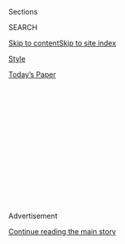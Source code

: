 <div id="app">

<div>

<div>

<div>

<div class="NYTAppHideMasthead css-1q2w90k e1suatyy0">

<div class="section css-ui9rw0 e1suatyy2">

<div class="css-eph4ug er09x8g0">

<div class="css-6n7j50">

</div>

<span class="css-1dv1kvn">Sections</span>

<div class="css-10488qs">

<span class="css-1dv1kvn">SEARCH</span>

</div>

[Skip to content](#site-content)[Skip to site
index](#site-index)

</div>

<div id="masthead-section-label" class="css-1wr3we4 eaxe0e00">

[Style](https://www.nytimes3xbfgragh.onion/section/style)

</div>

<div class="css-10698na e1huz5gh0">

</div>

</div>

<div id="masthead-bar-one" class="section hasLinks css-15hmgas e1csuq9d3">

<div class="css-uqyvli e1csuq9d0">

</div>

<div class="css-1uqjmks e1csuq9d1">

</div>

<div class="css-9e9ivx">

[](https://myaccount.nytimes3xbfgragh.onion/auth/login?response_type=cookie&client_id=vi)

</div>

<div class="css-1bvtpon e1csuq9d2">

[Today’s
Paper](https://www.nytimes3xbfgragh.onion/section/todayspaper)

</div>

</div>

</div>

</div>

<div data-aria-hidden="false">

<div id="site-content" data-role="main">

<div>

<div class="css-1aor85t" style="opacity:0.000000001;z-index:-1;visibility:hidden">

<div class="css-1hqnpie">

<div class="css-epjblv">

<span class="css-17xtcya">[Style](/section/style)</span><span class="css-x15j1o">|</span><span class="css-fwqvlz">In
1920, Native Women Sought the Vote. Here’s What They Seek
Now.</span>

</div>

<div class="css-k008qs">

<div class="css-1iwv8en">

<span class="css-18z7m18"></span>

<div>

</div>

</div>

<span class="css-1n6z4y">https://nyti.ms/3fhofEH</span>

<div class="css-1705lsu">

<div class="css-4xjgmj">

<div class="css-4skfbu" data-role="toolbar" data-aria-label="Social Media Share buttons, Save button, and Comments Panel with current comment count" data-testid="share-tools">

  - 
  - 
  - 
  - 
    
    <div class="css-6n7j50">
    
    </div>

  - 
  - 

</div>

</div>

</div>

</div>

</div>

</div>

<div id="NYT_TOP_BANNER_REGION" class="css-13pd83m">

</div>

<div id="top-wrapper" class="css-1sy8kpn">

<div id="top-slug" class="css-l9onyx">

Advertisement

</div>

[Continue reading the main
story](#after-top)

<div class="ad top-wrapper" style="text-align:center;height:100%;display:block;min-height:250px">

<div id="top" class="place-ad" data-position="top" data-size-key="top">

</div>

</div>

<div id="after-top">

</div>

</div>

<div>

<div id="sponsor-wrapper" class="css-1hyfx7x">

<div id="sponsor-slug" class="css-19vbshk">

Supported by

</div>

[Continue reading the main
story](#after-sponsor)

<div id="sponsor" class="ad sponsor-wrapper" style="text-align:center;height:100%;display:block">

</div>

<div id="after-sponsor">

</div>

</div>

<div class="css-186x18t">

</div>

<div class="css-1vkm6nb ehdk2mb0">

# In 1920, Native Women Sought the Vote. Here’s What They Seek Now.

</div>

The 19th Amendment did not bring the right to vote to all Native women,
but two experts in a conversation said it did usher in the possibility
of change.

<div class="css-79elbk" data-testid="photoviewer-wrapper">

<div class="css-z3e15g" data-testid="photoviewer-wrapper-hidden">

</div>

<div class="css-1a48zt4 ehw59r15" data-testid="photoviewer-children">

![<span class="css-16f3y1r e13ogyst0" data-aria-hidden="true">The
Indigenous suffragist Gertrude Simmons Bonnin, also known as Zitkala-Sa,
a citizen of the Yankton Sioux Tribe. After the ratification of the 19th
Amendment, she reminded the rejoicing, newly enfranchised white women
that the fight was not
over.</span><span class="css-cnj6d5 e1z0qqy90" itemprop="copyrightHolder"><span class="css-1ly73wi e1tej78p0">Credit...</span><span><span>National
Museum of American
History</span></span></span>](https://static01.graylady3jvrrxbe.onion/images/2020/07/31/multimedia/31suffrage-nativewomen-07/31suffrage-nativewomen-07-articleLarge.jpg?quality=75&auto=webp&disable=upscale)

</div>

</div>

<div class="css-18e8msd">

<div class="css-vp77d3 epjyd6m0">

<div class="css-1baulvz">

By <span class="css-1baulvz" itemprop="name">Cathleen D. Cahill</span>
and <span class="css-1baulvz last-byline" itemprop="name">Sarah
Deer</span>

</div>

</div>

  - July 31,
    2020

  - 
    
    <div class="css-4xjgmj">
    
    <div class="css-d8bdto" data-role="toolbar" data-aria-label="Social Media Share buttons, Save button, and Comments Panel with current comment count" data-testid="share-tools">
    
      - 
      - 
      - 
      - 
        
        <div class="css-6n7j50">
        
        </div>
    
      - 
      - 
    
    </div>
    
    </div>

</div>

</div>

<div class="section meteredContent css-1r7ky0e" name="articleBody" itemprop="articleBody">

<div class="css-1fanzo5 StoryBodyCompanionColumn">

<div class="css-53u6y8">

Native women were highly visible in early 20th-century suffrage
activism. White suffragists, fascinated by Native matriarchal power,
invited Native women to speak at conferences, join parades, and write
for their publications. Native suffragists took advantage of these
opportunities to speak about pressing issues in their communities —
Native voting, land loss and treaty rights. But their stories have
largely been forgotten.

After the 19th Amendment was ratified on Aug. 18, 1920, and celebrated
by millions of women across the country, the Indigenous suffragist
Gertrude Simmons Bonnin, also known as Zitkala-Sa, a citizen of the
Yankton Sioux Tribe, reminded newly enfranchised white women that the
fight was far from over. “The Indian woman rejoices with you,” she
proclaimed to members of Alice Paul’s National Woman’s Party, but she
urged them to remember their Native sisters, many of whom lacked the
right to vote. Not only that, she explained, many were not U.S.
citizens, but legally wards of the government, without a political voice
to address the many problems facing their communities.

Bonnin and other Native suffragists would continue to remind audiences
that federal assimilation policy had attacked their communities and
cultures. Despite treaty promises, the United States dismantled tribal
governments, privatized tribally-held land, and removed Native children
to boarding schools. Those devastating policies resulted in massive land
loss, poverty and poor health that reverberate through these communities
today.

</div>

</div>

<div class="css-1fanzo5 StoryBodyCompanionColumn">

<div class="css-53u6y8">

Native suffragists’ activism contributed to Congress passing the Snyder
Act of 1924, which extended U.S. citizenship to all Native people;
though in response many states enacted Jim Crow-like policies aimed at
disfranchising Indians. The Native suffragists also aided the push for
the Wheeler-Howard Act of 1934, which stopped the breakup of tribal
lands and emphasized tribal self-governance.

</div>

</div>

<div class="css-79elbk" data-testid="photoviewer-wrapper">

<div class="css-z3e15g" data-testid="photoviewer-wrapper-hidden">

</div>

<div class="css-1a48zt4 ehw59r15" data-testid="photoviewer-children">

![<span class="css-16f3y1r e13ogyst0" data-aria-hidden="true">President
Calvin Coolidge with a Native delegation, possibly from the Plateau area
in the Northwestern United States, near the South Lawn of the White
House in 1925, the year after the passage of the Snyder
Act.</span><span class="css-cnj6d5 e1z0qqy90" itemprop="copyrightHolder"><span class="css-1ly73wi e1tej78p0">Credit...</span><span>Library
of
Congress</span></span>](https://static01.graylady3jvrrxbe.onion/images/2020/07/31/multimedia/31suffrage-nativewomen-01/31suffrage-nativewomen-01-articleLarge.jpg?quality=75&auto=webp&disable=upscale)

</div>

</div>

<div class="css-1fanzo5 StoryBodyCompanionColumn">

<div class="css-53u6y8">

As the centennial of the 19th Amendment approaches, it is worth taking
up Bonnin’s call to remember Native women and their full range of
political experiences. With this in mind, Prof. Cathleen D. Cahill, a
historian who has written about Native suffragists, joined Prof. Sarah
Deer, a scholar of Native law and a citizen of the Muscogee (Creek)
Nation, to talk about issues Native women face today. The conversation
has been edited for length and clarity.

**Cathleen D. Cahill**:

You have spent much of your career addressing the issue of violence
against Native women, including in your book, “The Beginning and End of
Rape.” Native women have been calling attention to this kind of violence
for more than a century. **Why are Native women especially vulnerable?**

**Sarah Deer:**

I’m a citizen of the Muscogee (Creek) Nation of Oklahoma and I have been
working to address violence against Native women for over 25 years. I
started when I was 20 years old as a volunteer advocate for survivors of
sexual assault, and that experience inspired me to go to law school. It
was in federal Indian law classes that I began to understand the reasons
for the high rate of violence. Quite simply, the criminal legal system
in Indian Country is broken. What else could explain these statistics:
Over 84 percent of Native women have experienced violence in their
lifetime, and over 56 percent of Native women have experienced sexual
violence. This is data directly [from the federal
government](https://nij.ojp.gov/topics/articles/violence-against-american-indian-and-alaska-native-women-and-men)
— and these are probably low estimates.

To make matters worse, in 1978 the Supreme Court ruled that tribal
nations lack authority to prosecute non-Natives — again, for any crime.
Many experts believe this is one of the reasons Native people experience
the highest rates of interracial violence in the nation. A system that
doesn’t hold people accountable sends two message — to victims, it says
“don’t bother to report” — and to perpetrators, it says “keep
victimizing people.”

</div>

</div>

<div class="css-1fanzo5 StoryBodyCompanionColumn">

<div class="css-53u6y8">

**Cahill**: That’s really awful. In the 1920s Gertrude Simmons Bonnin
drew similar connections between violence against Native women and the
fact that federal policies had dismantled tribal governments and made
Indian people “wards” without any political power. That seems like such
a long time ago, but **the July 9** **[Supreme Court
ruling](https://www.nytimes3xbfgragh.onion/2020/07/09/us/supreme-court-oklahoma-mcgirt-creek-nation.html)**
**in McGirt v. Oklahoma demonstrates that the past is so clearly present
in Indian Country.** **Can you talk about the ruling’s ramifications?**

**Deer:** Indian law scholars are calling this the greatest win for
tribal governments in the last 50 years. It also hits close to home — it
was a victory for my own tribal nation.

Our Nation signed a peace treaty with the United States in 1866 which
established specific boundaries for our reservation — about 3 million
acres. The United States promised that this reservation would “be
forever set apart as a home for said Creek Nation.” Seems simple, right?

Throughout the 20th century, though, the state of Oklahoma ignored the
treaty and gradually began exercising criminal and civil authority over
the reservation, denying its
existence.

</div>

</div>

<div class="css-79elbk" data-testid="photoviewer-wrapper">

<div class="css-z3e15g" data-testid="photoviewer-wrapper-hidden">

</div>

<div class="css-1a48zt4 ehw59r15" data-testid="photoviewer-children">

<div class="css-1xdhyk6 erfvjey0">

<span class="css-1ly73wi e1tej78p0">Image</span>

<div class="css-zjzyr8">

<div data-testid="lazyimage-container" style="height:284.84444444444443px">

</div>

</div>

</div>

<span class="css-16f3y1r e13ogyst0" data-aria-hidden="true">An 1892 map
of the Indian and Oklahoma territories showing the boundaries of tribal
reservations. Soon after, the federal government started the process of
dividing the tribally-held land despite resistance by tribal
leaders. </span><span class="css-cnj6d5 e1z0qqy90" itemprop="copyrightHolder"><span class="css-1ly73wi e1tej78p0">Credit...</span><span>Library
of Congress</span></span>

</div>

</div>

<div class="css-1fanzo5 StoryBodyCompanionColumn">

<div class="css-53u6y8">

The Supreme Court’s 5-4 decision, written by Justice Gorsuch, determined
that the Creek reservation boundaries were never disestablished; the
reservation promised to the Creek people in 1866 is still in full force.

</div>

</div>

<div class="css-1fanzo5 StoryBodyCompanionColumn">

<div class="css-53u6y8">

Tribal issues don’t fare well in the U.S. Supreme Court — losing over 75
percent of the time — so this was an unlikely win, and a tremendous win;
the legal reasoning in this decision will have far-reaching implications
for many different tribal nations who are attempting to preserve land
and resources. **Your research has looked into the role of Native women
in the American suffrage movement. I’d love to learn more.**

**Cahill:** White feminists were inspired by the matriarchal traditions
of Native people. They especially looked to Haudenosaunee (or Iroquois)
women’s power to appoint male political leadership, control their
property, and have custodial rights to their children — those were legal
rights white women did not have. They wanted to hear more and often
invited Native women to speak at their meetings. This gave Native
activists a chance to educate their audiences and while they did proudly
talk about their traditions, they also insisted on talking about the
problems that faced “the Indian woman of today,” as Bonnin put
it.

</div>

</div>

<div class="css-79elbk" data-testid="photoviewer-wrapper">

<div class="css-z3e15g" data-testid="photoviewer-wrapper-hidden">

</div>

<div class="css-1a48zt4 ehw59r15" data-testid="photoviewer-children">

<div class="css-1xdhyk6 erfvjey0">

<span class="css-1ly73wi e1tej78p0">Image</span>

<div class="css-zjzyr8">

<div data-testid="lazyimage-container" style="height:536.8222222222222px">

</div>

</div>

</div>

<span class="css-16f3y1r e13ogyst0" data-aria-hidden="true">Marie Louise
Bottineau Baldwin, a citizen of the Turtle Mountain Band of Chippewa,
posing with floral pattern beadwork on her wrists and behind her to
showcase Native women’s artistry. In 1914 she became one of the first
Native American women in the U.S. to graduate from law
school.  </span><span class="css-cnj6d5 e1z0qqy90" itemprop="copyrightHolder"><span class="css-1ly73wi e1tej78p0">Credit...</span><span>Library
of Congress</span></span>

</div>

</div>

<div class="css-1fanzo5 StoryBodyCompanionColumn">

<div class="css-53u6y8">

A good example of this is when organizers asked Marie Louise Bottineau
Baldwin, a citizen of the Turtle Mountain Band of Chippewa, to put
together a float for the 1913 suffrage parade in Washington. They wanted
the float to portray Native women as they were in the past, you know,
wearing buckskin with their hair in braids, that kind of thing. Baldwin
was deeply aware of the power of imagery in shaping public perceptions
of Native Americans, so she used her image strategically. She decided
not to organize the float, and instead marched with her classmates and
teachers from the Washington College of Law. I think she was making a
statement that Native women were modern New Women who were looking to
the future. She also thought it was important for Native people to study
law to protect their land and treaty rights. She was one of the first
Native woman to graduate from law school, in 1914. **You’re also an
attorney (and a tribal court justice). What do you think is the role of
legal training for Native women in the 21st century?**

**Deer**: Access to legal education is a critical step to strengthening
tribal sovereignty. There are still relatively few Native attorneys in
the United States, but the numbers are increasing. There are also only a
handful of Native women law professors. Nonetheless, Native people are
actively litigating important questions of tribal jurisdiction, land
rights and criminal authority. Native women serve on tribal courts, but
there are also Native women who serve on state benches. Diane Humetewa
(Hopi) became the first Native woman appointed to the federal bench in
2014. Some Native attorneys focus their work on legislation like the
Violence Against Women Act (VAWA) which contains significant provisions
that directly affect tribal justice systems. Native women have also been
leading the movements to address environmental abuses and pipelines. At
[Standing Rock Sioux
Reservation](https://www.nytimes3xbfgragh.onion/2017/01/31/magazine/the-youth-group-that-launched-a-movement-at-standing-rock.html),
in particular, women were doing most of the organizing and
decision-making in the fight over the Dakota Access
Pipeline.

</div>

</div>

<div class="css-a7yk8a e73j0it0">

<div class="css-1xdhyk6 erfvjey0">

<span class="css-1ly73wi e1tej78p0">Image</span>

<div class="css-zjzyr8">

<div data-testid="lazyimage-container" style="height:257.77777777777777px">

</div>

</div>

</div>

<span class="css-16f3y1r e13ogyst0" data-aria-hidden="true">Rep. Sharice
Davids (D-KS), a Ho-Chunk citizen, at a news conference on March 10,
2020.</span><span class="css-cnj6d5 e1z0qqy90" itemprop="copyrightHolder"><span class="css-1ly73wi e1tej78p0">Credit...</span><span>Pete
Marovich for The New York
Times</span></span>

<div class="css-1xdhyk6 erfvjey0">

<span class="css-1ly73wi e1tej78p0">Image</span>

<div class="css-zjzyr8">

<div data-testid="lazyimage-container" style="height:257.77777777777777px">

</div>

</div>

</div>

<span class="css-16f3y1r e13ogyst0" data-aria-hidden="true">U.S. Rep.
Deb Haaland (D-N.M.) of the Laguna Pueblo, at a press conference on June
19, 2019 in Washington,
D.C.</span><span class="css-cnj6d5 e1z0qqy90" itemprop="copyrightHolder"><span class="css-1ly73wi e1tej78p0">Credit...</span><span>Stefani
Reynolds/Getty Images</span></span>

</div>

<div class="css-1fanzo5 StoryBodyCompanionColumn">

<div class="css-53u6y8">

**Cahill:** One striking thing just in the past few years is the
[growing
number](https://www.npr.org/2018/07/04/625425037/record-number-of-native-americans-running-for-office-in-midterms)
of Native women running for state and federal offices. The [first Native
women](https://www.nytimes3xbfgragh.onion/2018/11/07/us/elections/native-americans-congress-haaland-davids.html)
in Congress were just elected in 2018: Deb Haaland of the Laguna Pueblo
represents New Mexico and Sharice Davids, a Ho-Chunk citizen, represents
your state of Kansas. Native men have served in Congress for well over a
century, but they are the first Native women to hold office in
Washington. **What does it mean to have Native women in Congress or
other elected offices?**

**Deer:** Native women have served in state legislatures for many years,
but we are now seeing a critical mass of new Native women politicians.
Today, we have one Native woman in the Kansas House, and another young
Native woman is campaigning for the Kansas House as well. In Minnesota,
White Earth citizen Peggy Flanagan, became the first Native women to be
elected as a lieutenant governor in the United States in 2018.

When Haaland and Davids were elected as the first two Native women in
Congress, it was seen as a tremendous victory for Native people. It
seems fitting that there were two women elected together. From my
perspective, being the “first” or “only” Native woman serving in
Congress could be a lonely experience. A “partnership” of two Native
women perhaps makes it easier to achieve great things in Congress. For
far too long, Congress has been passing laws to limit the power of
tribal governments without any tribal input. It is far past time for us
to have a seat at the table.

**Cahill**: Absolutely. And that is so important to remember when we
think about the anniversary of the suffrage amendment. For all
suffragists, getting the vote wasn’t an end point, it was the
possibility for change that voting opened up. Native suffragists saw the
vote as a way to change the awful circumstances that faced Native
communities at the time. **One hundred years later, what’s next for
Indigenous feminism?**

**Deer**: I’m still basking in the afterglow of the McGirt decision, so
I’m optimistic about the future for Native women and tribal nations. I
hope to see more Native women elected to public office — at all levels,
tribal, state, and national. We have been politically and symbolically
disenfranchised for too long. I’m so glad our issues are getting more
national attention.

-----

Cathleen D. Cahill is an associate professor of history at Penn State
University and the author of the forthcoming “Recasting the Vote: How
Women of Color Transformed the Suffrage Movement.”

Sarah Deer is a citizen of the Muscogee (Creek) Nation and a professor
at the University of Kansas.

</div>

</div>

</div>

<div>

</div>

<div>

</div>

<div>

</div>

<div>

<div id="bottom-wrapper" class="css-1ede5it">

<div id="bottom-slug" class="css-l9onyx">

Advertisement

</div>

[Continue reading the main
story](#after-bottom)

<div id="bottom" class="ad bottom-wrapper" style="text-align:center;height:100%;display:block;min-height:90px">

</div>

<div id="after-bottom">

</div>

</div>

</div>

</div>

</div>

## Site Index

<div>

</div>

## Site Information Navigation

  - [© <span>2020</span> <span>The New York Times
    Company</span>](https://help.nytimes3xbfgragh.onion/hc/en-us/articles/115014792127-Copyright-notice)

<!-- end list -->

  - [NYTCo](https://www.nytco.com/)
  - [Contact
    Us](https://help.nytimes3xbfgragh.onion/hc/en-us/articles/115015385887-Contact-Us)
  - [Work with us](https://www.nytco.com/careers/)
  - [Advertise](https://nytmediakit.com/)
  - [T Brand Studio](http://www.tbrandstudio.com/)
  - [Your Ad
    Choices](https://www.nytimes3xbfgragh.onion/privacy/cookie-policy#how-do-i-manage-trackers)
  - [Privacy](https://www.nytimes3xbfgragh.onion/privacy)
  - [Terms of
    Service](https://help.nytimes3xbfgragh.onion/hc/en-us/articles/115014893428-Terms-of-service)
  - [Terms of
    Sale](https://help.nytimes3xbfgragh.onion/hc/en-us/articles/115014893968-Terms-of-sale)
  - [Site
    Map](https://spiderbites.nytimes3xbfgragh.onion)
  - [Help](https://help.nytimes3xbfgragh.onion/hc/en-us)
  - [Subscriptions](https://www.nytimes3xbfgragh.onion/subscription?campaignId=37WXW)

</div>

</div>

</div>

</div>
